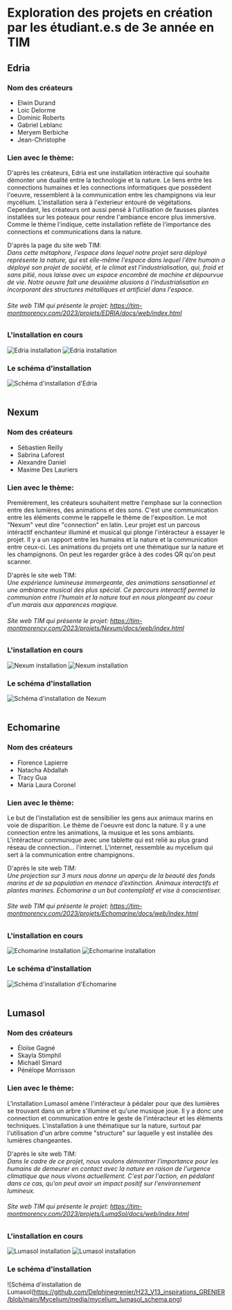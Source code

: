 # Exploration des projets en création par les étudiant.e.s de 3e année en TIM

## Edria 

### Nom des créateurs

- Elwin Durand
- Loic Delorme
- Dominic Roberts
- Gabriel Leblanc
- Meryem Berbiche
- Jean-Christophe

### Lien avec le thème:
D'après les créateurs, Edria est une installation intéractive qui souhaite démonter une dualité entre la technologie et la nature. Le liens entre les connections humaines et les connections informatiques que possèdent l'oeuvre, ressemblent à la communication entre les champignons via leur mycélium. L'installation sera à l'exterieur entouré de végétations. Cependant, les créateurs ont aussi pensé à l'utilisation de fausses plantes installées sur les poteaux pour rendre l'ambiance encore plus immersive. Comme le thème l'indique, cette installation reflète de l'importance des connections et communications dans la nature.

D'après la page du site web TIM:<br>
<i>Dans cette métaphore, l'espace dans lequel notre projet sera déployé représente la nature, qui est elle-même l'espace dans lequel l'être humain a déployé son projet de société, et le climat est l'industrialisation, qui, froid et sans pitié, nous laisse avec un espace encombré de machine et dépourvue de vie. Notre oeuvre fait une deuxième alusions à l'industrialisation en incorporant des structures métalliques et artificiel dans l'espace.</i>
###### Site web TIM qui présente le projet: https://tim-montmorency.com/2023/projets/EDRIA/docs/web/index.html

### L'installation en cours
![Edria installation](https://github.com/Delphinegrenier/H23_V13_inspirations_GRENIER/blob/main/Mycelium/media/mycelium_edria_01.jpg)
![Edria installation](https://github.com/Delphinegrenier/H23_V13_inspirations_GRENIER/blob/main/Mycelium/media/mycelium_edria_02.jpg)
### Le schéma d'installation
![Schéma d'installation d'Edria](https://github.com/Delphinegrenier/H23_V13_inspirations_GRENIER/blob/main/Mycelium/media/mycelium_edria_schema.png)
<br>
<br>
## Nexum
### Nom des créateurs
- Sébastien Reilly
- Sabrina Laforest
- Alexandre Daniel
- Maxime Des Lauriers

### Lien avec le thème:
Premièrement, les créateurs souhaitent mettre l'emphase sur la connection entre des lumières, des animations et des sons. C'est une communication entre les éléments comme le rappelle le thème de l'exposition. Le mot "Nexum" veut dire "connection" en latin. Leur projet est un parcous intéractif enchanteur illuminé et musical qui plonge l'intéracteur à essayer le projet. Il y a un rapport entre les humains et la nature et la communication entre ceux-ci. Les animations du projets ont une thématique sur la nature et les champignons. On peut les regarder grâce à des codes QR qu'on peut scanner. 

D'après le site web TIM:<br>
<i>Une expérience lumineuse immergeante, des animations sensationnel et une ambiance musical des plus spécial. Ce parcours interactif permet la communion entre l'humain et la nature tout en nous plongeant au coeur d'un marais aux apparences magique.</i>
###### Site web TIM qui présente le projet: https://tim-montmorency.com/2023/projets/Nexum/docs/web/index.html

### L'installation en cours
![Nexum installation](https://github.com/Delphinegrenier/H23_V13_inspirations_GRENIER/blob/main/Mycelium/media/mycelium_nexum_01.jpg)
![Nexum installation](https://github.com/Delphinegrenier/H23_V13_inspirations_GRENIER/blob/main/Mycelium/media/mycelium_nexum_02.jpg)
### Le schéma d'installation
![Schéma d'installation de Nexum](https://github.com/Delphinegrenier/H23_V13_inspirations_GRENIER/blob/main/Mycelium/media/mycelium_nexum_schema.png)
<br>
<br>

## Echomarine
### Nom des créateurs
- Florence Lapierre
- Natacha Abdallah
- Tracy Gua
- Maria Laura Coronel

### Lien avec le thème:
Le but de l'installation est de sensibilier les gens aux animaux marins en voie de disparition. Le thème de l'oeuvre est donc la nature. Il y a une connection entre les animations, la musique et les sons ambiants. L'intéracteur communique avec une tablette qui est relié au plus grand réseau de connection... l'internet. L'internet, ressemble au mycelium qui sert à la communication entre champignons.

D'après le site web TIM:<br>
<i>Une projection sur 3 murs nous donne un aperçu de la beauté des fonds marins et de sa population en menace d’extinction. Animaux interactifs et plantes marines. Echomarine a un but contemplatif et vise à conscientiser.</i>
###### Site web TIM qui présente le projet: https://tim-montmorency.com/2023/projets/Echomarine/docs/web/index.html

### L'installation en cours
![Echomarine installation](https://github.com/Delphinegrenier/H23_V13_inspirations_GRENIER/blob/main/Mycelium/media/mycelium_echomarine_01.jpg)
![Echomarine installation](https://github.com/Delphinegrenier/H23_V13_inspirations_GRENIER/blob/main/Mycelium/media/mycelium_echomarine_02.jpg)
### Le schéma d'installation
![Schéma d'installation d'Echomarine](https://github.com/Delphinegrenier/H23_V13_inspirations_GRENIER/blob/main/Mycelium/media/mycelium_echomarine_schema.png)
<br>
<br>

## Lumasol
### Nom des créateurs
- Éloïse Gagné
- Skayla Stimphil
- Michaël Simard
- Pénélope Morrisson

### Lien avec le thème:
L'installation Lumasol amène l'intéracteur à pédaler pour que des lumières se trouvant dans un arbre s'illumine et qu'une musique joue. Il y a donc une connection et communication entre le geste de l'intéracteur et les éléments techniques. L'installation à une thématique sur la nature, surtout par l'utilisation d'un arbre comme "structure" sur laquelle y est installée des lumières changeantes.

D'après le site web TIM:<br>
<i>Dans le cadre de ce projet, nous voulons démontrer l'importance pour les humains de demeurer en contact avec la nature en raison de l'urgence climatique que nous vivons actuellement. C'est par l'action, en pédalant dans ce cas, qu'on peut avoir un impact positif sur l'environnement lumineux.</i>
###### Site web TIM qui présente le projet: https://tim-montmorency.com/2023/projets/LumaSol/docs/web/index.html

### L'installation en cours
![Lumasol installation](https://github.com/Delphinegrenier/H23_V13_inspirations_GRENIER/blob/main/Mycelium/media/mycelium_lumasol_01.jpg)
![Lumasol installation](https://github.com/Delphinegrenier/H23_V13_inspirations_GRENIER/blob/main/Mycelium/media/mycelium_lumasol_02.jpg)
### Le schéma d'installation
![Schéma d'installation de Lumasol(https://github.com/Delphinegrenier/H23_V13_inspirations_GRENIER/blob/main/Mycelium/media/mycelium_lumasol_schema.png)
<br>
<br>

